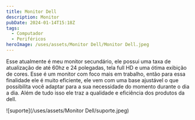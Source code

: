 ```yaml
---
title: Monitor Dell
description: Monitor
pubDate: 2024-01-14T15:18Z
tags:
  - Computador
  - Periféricos
heroImage: /uses/assets/Monitor Dell/Monitor Dell.jpeg
---
```

Esse atualmente é meu monitor secundário, ele possui uma taxa de atualização de até 60hz e 24 polegadas, tela full HD e uma ótima exibição de cores. Esse é um monitor com foco mais em trabalho, então para essa finalidade ele é muito eficiente, ele vem com uma base ajustável o que possibilita você adaptar para a sua necessidade do momento durante o dia a dia. Além de tudo isso ele traz a qualidade e eficiência dos produtos da dell.

![suporte](/uses/assets/Monitor Dell/suporte.jpeg)